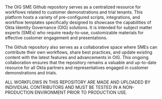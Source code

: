 The OIG SME Github repository serves as a centralized resource for workflows related to customer demonstrations and trial tenants. This platform hosts a variety of pre-configured scripts, integrations, and workflow templates specifically designed to showcase the capabilities of Okta Identity Governance (OIG) solutions. It is intended for subject matter experts (SMEs) who require ready-to-use, customizable materials for effective customer engagement and presentations.

The Github repository also serves as a collaborative space where SMEs can contribute their own workflows, share best practices, and update existing content with the latest features and advancements in OIG. This ongoing collaboration ensures that the repository remains a valuable and up-to-date resource for all Okta partners and representatives engaged in customer demonstrations and trials.

ALL WORKFLOWS IN THIS REPOSITORY ARE MADE AND UPLOADED BY INDIVIDUAL CONTRIBUTORS AND MUST BE TESTED IN A NON-PRODUCTION ENVIRONMENT PRIOR TO PRODUCTION USE.
